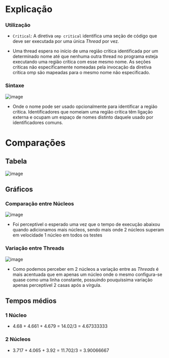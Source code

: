 # Explicação 

### Utilização 
- `Critical`: A diretiva `omp critical` identifica uma seção de código que deve ser executada por uma única _Thread_ por vez.

- Uma thread espera no início de uma região crítica identificada por um determinado nome até que nenhuma outra thread no programa esteja executando uma região crítica com esse mesmo nome. As seções críticas não especificamente nomeadas pela invocação da diretiva crítica omp são mapeadas para o mesmo nome não especificado.

### Sintaxe 

![image](https://user-images.githubusercontent.com/80297158/200960948-288b6886-4ec6-4c4e-8aa3-16f9d55697af.png)


- Onde o nome pode ser usado opcionalmente para identificar a região crítica. Identificadores que nomeiam uma região crítica têm ligação externa e ocupam um espaço de nomes distinto daquele usado por identificadores comuns.




# Comparações

## Tabela
![image](https://user-images.githubusercontent.com/80297158/200956233-4131a348-4b94-4210-838e-318422aab812.png)

## Gráficos

### Comparação entre Núcleos 
![image](https://user-images.githubusercontent.com/80297158/200955950-8567d483-8365-48d7-920a-568bef8ab408.png)
- Foi perceptível o esperado uma vez que o tempo de execução abaixou quando adicionamos mais núcleos, sendo mais onde 2 núcleos superam em velocidade 1 núcleo em todos os testes
### Variação entre Threads 
![image](https://user-images.githubusercontent.com/80297158/200956162-49a8f750-a7d6-401e-920b-a3f830073b8a.png)

- Como podemos perceber em 2 núcleos a variação entre as _Threads_ é mais acentuada que em apenas um núcleo onde o mesmo configura-se quase como uma linha constante, possuindo pouquíssima variação apenas perceptível 2 casas após a vírgula.

## Tempos médios 

### 1 Núcleo 

- 4.68 +
4.661 + 
4.679 = 14.02/3 = 4.67333333

### 2 Núcleos

- 3.717 +
4.065 +
3.92 = 11.702/3 = 3.90066667
